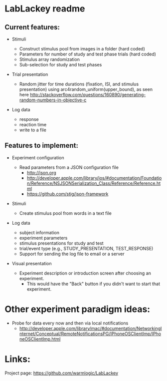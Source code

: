 LabLackey readme
====

Current features:
----

- Stimuli
  - Construct stimulus pool from images in a folder (hard coded)
  - Parameters for number of study and test phase trials (hard coded)
  - Stimulus array randomization
  - Sub-selection for study and test phases


- Trial presentation
  - Random jitter for time durations (fixation, ISI, and stimulus presentation) using arc4random_uniform(upper_bound), as seen here http://stackoverflow.com/questions/160890/generating-random-numbers-in-objective-c


- Log data
  - response
  - reaction time
  - write to a file


Features to implement:
----

- Experiment configuration
  - Read parameters from a JSON configuration file
    - http://json.org
    - http://developer.apple.com/library/ios/#documentation/Foundation/Reference/NSJSONSerialization_Class/Reference/Reference.html
    - https://github.com/stig/json-framework


- Stimuli
  - Create stimulus pool from words in a text file


- Log data
  - subject information
  - experiment parameters
  - stimulus presentations for study and test
  - trial/event type (e.g., STUDY_PRESENTATION, TEST_RESPONSE)
  - Support for sending the log file to email or a server


- Visual presentation
  - Experiment description or introduction screen after choosing an experiment.
    - This would have the "Back" button if you didn't want to start that experiment.


Other experiment paradigm ideas:
====

- Probe for data every now and then via local notifications
  - http://developer.apple.com/library/mac/#documentation/NetworkingInternet/Conceptual/RemoteNotificationsPG/IPhoneOSClientImp/IPhoneOSClientImp.html


Links:
====

Project page: https://github.com/warmlogic/LabLackey
